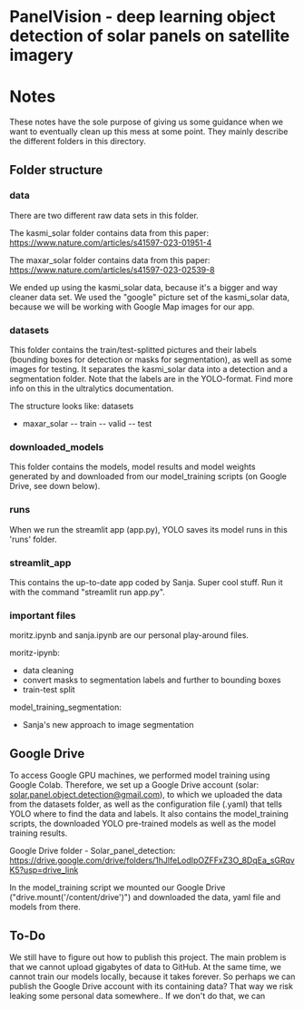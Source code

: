 # PanelVision - deep learning object detection of solar panels on satellite imagery



# Notes
These notes have the sole purpose of giving us some guidance when we want to eventually clean up this mess at some point. They mainly describe the different folders in this directory.



## Folder structure


### data
There are two different raw data sets in this folder. 

The kasmi_solar folder contains data from this paper:
https://www.nature.com/articles/s41597-023-01951-4

The maxar_solar folder contains data from this paper:
https://www.nature.com/articles/s41597-023-02539-8

We ended up using the kasmi_solar data, because it's a bigger and way cleaner data set. We used the "google" picture set of the kasmi_solar data, because we will be working with Google Map images for our app.


### datasets
This folder contains the train/test-splitted pictures and their labels (bounding boxes for detection or masks for segmentation), as well as some images for testing. 
It separates the kasmi_solar data into a detection and a segmentation folder.
Note that the labels are in the YOLO-format. Find more info on this in the ultralytics documentation.

The structure looks like:
datasets
- maxar_solar
-- train
-- valid
-- test


### downloaded_models
This folder contains the models, model results and model weights generated by and downloaded from our model_training scripts (on Google Drive, see down below).


### runs
When we run the streamlit app (app.py), YOLO saves its model runs in this 'runs' folder.


### streamlit_app
This contains the up-to-date app coded by Sanja. Super cool stuff. Run it with the command "streamlit run app.py".


### important files
moritz.ipynb and sanja.ipynb are our personal play-around files. 

moritz-ipynb:
- data cleaning
- convert masks to segmentation labels and further to bounding boxes
- train-test split

model_training_segmentation:
- Sanja's new approach to image segmentation



## Google Drive

To access Google GPU machines, we performed model training using Google Colab. 
Therefore, we set up a Google Drive account (solar: solar.panel.object.detection@gmail.com), to which we uploaded the data from the datasets folder, as well as the configuration file (.yaml) that tells YOLO where to find the data and labels. It also contains the model_training scripts, the downloaded YOLO pre-trained models as well as the model training results.

Google Drive folder - Solar_panel_detection:
https://drive.google.com/drive/folders/1hJlfeLodIpOZFFxZ3O_8DqEa_sGRqvK5?usp=drive_link

In the model_training script we mounted our Google Drive ("drive.mount('/content/drive')") and downloaded the data, yaml file and models from there. 



## To-Do

We still have to figure out how to publish this project. 
The main problem is that we cannot upload gigabytes of data to GitHub. At the same time, we cannot train our models locally, because it takes forever. So perhaps we can publish the Google Drive account with its containing data? That way we risk leaking some personal data somewhere.. If we don't do that, we can 




